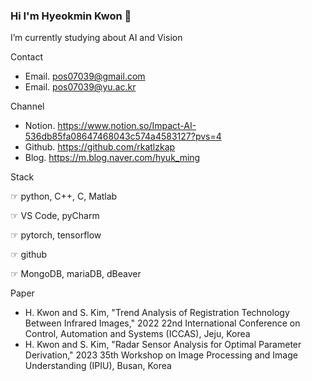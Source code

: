 ### Hi I'm Hyeokmin Kwon 👋



 I’m currently studying about AI and Vision

      
 Contact 
 - Email. pos07039@gmail.com
 - Email. pos07039@yu.ac.kr
  
 Channel
 - Notion. https://www.notion.so/Impact-AI-536db85fa08647468043c574a4583127?pvs=4
 - Github. https://github.com/rkatlzkap
 - Blog. https://m.blog.naver.com/hyuk_ming

Stack

☞  python, C++, C, Matlab

☞  VS Code, pyCharm

☞  pytorch, tensorflow

☞  github

☞  MongoDB, mariaDB, dBeaver

Paper
 - H. Kwon and S. Kim, "Trend Analysis of Registration Technology Between Infrared Images," 2022 22nd International Conference on Control, Automation and Systems (ICCAS), Jeju, Korea
 - H. Kwon and S. Kim, "Radar Sensor Analysis for Optimal Parameter Derivation," 2023 35th Workshop on Image Processing and Image Understanding (IPIU), Busan, Korea
